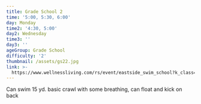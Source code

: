 ```yaml
---
title: Grade School 2
time: '5:00, 5:30, 6:00'
day: Monday
time2: '4:30, 5:00'
day2: Wednesday
time3: ''
day3: ''
ageGroup: Grade School
difficulty: '2'
thumbnail: /assets/gs22.jpg
link: >-
  https://www.wellnessliving.com/rs/event/eastside_swim_school?k_class=93124&k_class_tab=10910
---
```

Can swim 15 yd. basic crawl with some breathing, can float and kick on back
